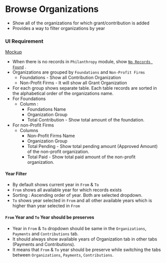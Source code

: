 # Browse Organizations

- Show all of the organizations for which grant/contribution is added
- Provides a way to filter organizations by year

### UI Requirement

[Mockup](https://drive.google.com/file/d/1ZbYT2S-voBJ_oztnVhb-j7jPN4i8JTxW/view?usp=sharing)

- When there is no records in `Philanthropy` module, show  [`No Records Found`](https://gallery.io/projects/MCHbtQVoQ2HCZfBS-vT-eRyP/files/MCEJu8Y2hyDSceFxuBexkH0jiRKGYUymzIs) .
- Organizations are grouped by `Foundations` and `Non-Profit Firms`
  - Foundations - Show all Contribution Organization
  - Non-Profit Firms - It will show all Grant Organization
- For each group shows separate table. Each table records are sorted in the alphabetical order of the organizations name.
- For Foundations
  - Column : 
    - Foundations Name
    - Organization Group
    - Total Contribution - Show total amount of the foundation.
- For non-Profit Firms
  - Columns
    - Non-Profit Firms Name
    - Organization Group
    - Total Pending - Show total pending amount (Approved Amount) of the non-profit organization.
    - Total Paid - Show total paid amount of the non-profit organization.

#### Year Filter

- By default shows current year in `From` & `To`
- `From` shows all available year for which records exists 
- Sorting : Ascending order of year. Both are selected dropdown.
- `To` shows year selected in `From` and all other available years which is higher than year selected in `From`



#### `From` Year and `To` Year should be preserves

- Year in `From` & `To` dropdown should be same in the `Organizations`, `Payments` and `Contributions` tab. 
- It should always show available years of Organization tab in other tabs (Payments and Contributions).
- It means that `From` & `To` year should be preserve while switching the tabs between `Organizations`, `Payments`, `Contributions`.

